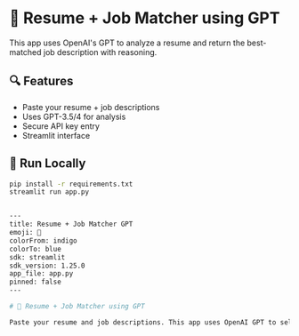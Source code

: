 # 🧠 Resume + Job Matcher using GPT

This app uses OpenAI's GPT to analyze a resume and return the best-matched job description with reasoning.

## 🔍 Features
- Paste your resume + job descriptions
- Uses GPT-3.5/4 for analysis
- Secure API key entry
- Streamlit interface

## 🚀 Run Locally
```bash
pip install -r requirements.txt
streamlit run app.py


---
title: Resume + Job Matcher GPT
emoji: 🧠
colorFrom: indigo
colorTo: blue
sdk: streamlit
sdk_version: 1.25.0
app_file: app.py
pinned: false
---

# 🧠 Resume + Job Matcher using GPT

Paste your resume and job descriptions. This app uses OpenAI GPT to select the best match and explain why.
